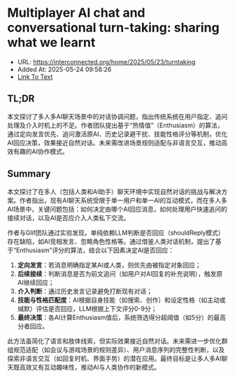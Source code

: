 # Multiplayer AI chat and conversational turn-taking: sharing what we learnt
- URL: https://interconnected.org/home/2025/05/23/turntaking
- Added At: 2025-05-24 09:58:26
- [Link To Text](2025-05-24-multiplayer-ai-chat-and-conversational-turn-taking-sharing-what-we-learnt_raw.md)

## TL;DR


本文探讨了多人多AI聊天场景中的对话协调问题，指出传统系统在用户指定、追问处理及介入时机上的不足。作者团队提出基于“热情值”（Enthusiasm）的算法，通过定向发言优先、追问激活原AI、历史记录避干扰、技能性格评分等机制，优化AI回应决策，效果接近自然对话。未来需改进场景规则适配与非语言交互，推动高效有趣的AI协作模式。

## Summary


本文探讨了在多人（包括人类和AI助手）聊天环境中实现自然对话的挑战与解决方案。作者指出，现有AI聊天系统受限于单一用户和单一AI的互动模式，而在多人多AI场景中，关键问题包括：如何决定由哪个AI回应消息，如何处理用户快速追问的接续对话，以及AI是否应介入人类私下交流。

作者与Glif团队通过实验发现，单纯依赖LLM判断是否回应（shouldReply模式）存在缺陷，如AI竞相发言、忽略角色性格等。通过借鉴人类对话机制，提出了基于“Enthusiasm”评分的算法，结合以下因素决定AI是否回应：
1. **定向发言**：若消息明确指定某AI或人类，则优先由被指定对象回应；
2. **后续接续**：判断消息是否为前文追问（如用户对AI回复的补充说明），触发原AI继续回应；
3. **介入判断**：通过历史发言记录避免打断现有对话；
4. **技能与性格匹配度**：AI根据自身技能（如搜索、创作）和设定性格（如主动或缄默）评估是否回应，LLM根据上下文评分0-9分；
5. **最终决策**：各AI计算Enthusiasm值后，系统筛选得分超阈值（如5分）的最高分者回应。

此方法虽简化了语言和肢体线索，但实际效果接近自然对话。未来需进一步优化群组规范适配（如会议与游戏场景的规则差异）、用户消息序列的完整性判断，以及探索非语言交互（如回复时机、界面手势）的潜在应用。最终目标是让多人多AI聊天既高效又有互动趣味性，推动AI与人类协作的新模式。
